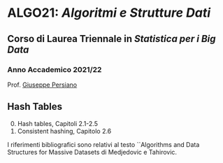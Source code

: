# ALGO21: *Algoritmi e Strutture Dati* #
## Corso di Laurea Triennale in *Statistica per i Big Data* ##
### Anno Accademico 2021/22 ###

Prof. [Giuseppe Persiano](https://giuper.github.io)


## Hash Tables ##

0. Hash tables, Capitoli 2.1-2.5
1. Consistent hashing, Capitolo 2.6


I riferimenti bibliografici sono relativi al testo
``Algorithms and Data Structures for Massive Datasets di Medjedovic e Tahirovic.
